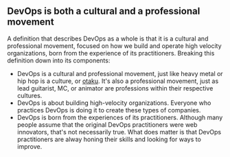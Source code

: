 ## DevOps is both a cultural and a professional movement

A definition that describes DevOps as a whole is that it is a cultural and professional movement, focused on how we build and operate high velocity organizations, born from the experience of its practitioners. Breaking this definition down into its components:

* DevOps is a cultural and professional movement, just like heavy metal or hip hop is a culture, or [otaku](https://en.wikipedia.org/?title=Otaku). It's also a professional movement, just as lead guitarist, MC, or animator are professions within their respective cultures.
*  DevOps is about building high-velocity organizations. Everyone who practices DevOps is doing it to create these types of companies.
*  DevOps is born from the experiences of its practitioners. Although many people assume that the original DevOps practitioners were web innovators, that's not necessarily true. What does matter is that DevOps practitioners are alway honing their skills and looking for ways to improve.
